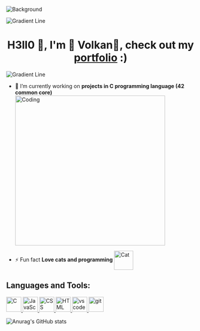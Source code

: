 ![Background](https://github.com/Vpekdas/Vpekdas/assets/135771100/ea323f9b-1ee0-4621-b1e2-f4206d5424d3 "Background image")

![Gradient Line](https://github.com/Vpekdas/Vpekdas/assets/135771100/3bf234a5-7c55-40b9-af23-b624db3f762f "Gradient Line")

<h1 align="center">H3ll0 👋, I'm 🤿 Volkan🌋, check out my <a href="https://vpekdas.github.io">portfolio</a> :)</h1>
  
![Gradient Line](https://github.com/Vpekdas/Vpekdas/assets/135771100/3bf234a5-7c55-40b9-af23-b624db3f762f "Gradient Line")

- 🔭 I’m currently working on **projects in  C programming language (42 common core)**
  <img align="center" alt="Coding" width="400" src=https://github.com/Vpekdas/Vpekdas/assets/135771100/d2148aad-6fc4-4567-b3a6-dbf97383fd29 title="Pacman">

- ⚡ Fun fact **Love cats and programming**
  <img align="center" alt="Cat" width="51" src=https://github.com/Vpekdas/Vpekdas/assets/135771100/378cced0-b0ef-4b0e-8e4e-c24f67ac41d8 title="Cat writing on keyboard">

<h2 align="left">Languages and Tools:
  </h2>
<p style="text-align: left;">
  <a href="https://devdocs.io/c/" target="_blank" rel="noreferrer"> 
    <img src="https://github.com/Vpekdas/Vpekdas/assets/135771100/c81e9103-25c2-428c-be7c-08cd3111a565" alt="C" width="40" height="40" title="C"/>
  </a>
  <a href="https://developer.mozilla.org/en-US/docs/Web/JavaScript" target="_blank" rel="noreferrer"> 
    <img src="https://github.com/Vpekdas/Vpekdas/assets/135771100/2f9506d1-487c-40fe-a704-9f15cd2b1ecd" alt="JavaScript" width="40" height="40" title="JavaScript"/>
  </a>
  <a href="https://developer.mozilla.org/en-US/docs/Learn/CSS" target="_blank" rel="noreferrer"> 
    <img src="https://github.com/Vpekdas/Vpekdas/assets/135771100/75a5f235-c250-45f3-9946-e4a8d70eba84" alt="CSS" width="40" height="40" title="CSS"/>
  </a>
  <a href="https://developer.mozilla.org/en-US/search?q=HTML" target="_blank" rel="noreferrer"> 
    <img src="https://github.com/Vpekdas/Vpekdas/assets/135771100/e1582ec7-061e-4c93-96df-9ab49332bafb" alt="HTML" width="40" height="40" title="HTML"/>
  </a>
  <a href="https://code.visualstudio.com" target="_blank" rel="noreferrer"> 
    <img src="https://github.com/Vpekdas/Vpekdas/assets/135771100/66a6e804-f433-4483-a9b0-961e1420c97a" alt="vscode" width="40" height="40" title="Visual Studio Code"/>
  </a>
  <a href="https://git-scm.com" target="_blank" rel="noreferrer"> 
    <img src="https://github.com/Vpekdas/Vpekdas/assets/135771100/0fca326f-be4f-460f-b7d1-f02bb0d988e1" alt="git" width="40" height="40" title="Git"/>
  </a>
</p>

![Anurag's GitHub stats](https://github-readme-stats.vercel.app/api?username=vpekdas&theme=radical&show_icons=true "Github Stats")
